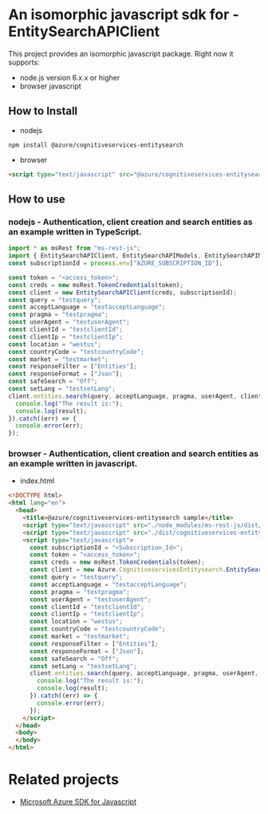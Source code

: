 # An isomorphic javascript sdk for - EntitySearchAPIClient
This project provides an isomorphic javascript package. Right now it supports:
- node.js version 6.x.x or higher
- browser javascript

## How to Install

- nodejs
```
npm install @azure/cognitiveservices-entitysearch
```
- browser
```html
<script type="text/javascript" src="@azure/cognitiveservices-entitysearch/dist/cognitiveservices-entitysearch.js"></script>
```

## How to use

### nodejs - Authentication, client creation and search entities as an example written in TypeScript.

```ts
import * as msRest from "ms-rest-js";
import { EntitySearchAPIClient, EntitySearchAPIModels, EntitySearchAPIMappers } from "@azure/cognitiveservices-entitysearch";
const subscriptionId = process.env["AZURE_SUBSCRIPTION_ID"];

const token = "<access_token>";
const creds = new msRest.TokenCredentials(token);
const client = new EntitySearchAPIClient(creds, subscriptionId);
const query = "testquery";
const acceptLanguage = "testacceptLanguage";
const pragma = "testpragma";
const userAgent = "testuserAgent";
const clientId = "testclientId";
const clientIp = "testclientIp";
const location = "westus";
const countryCode = "testcountryCode";
const market = "testmarket";
const responseFilter = ["Entities"];
const responseFormat = ["Json"];
const safeSearch = "Off";
const setLang = "testsetLang";
client.entities.search(query, acceptLanguage, pragma, userAgent, clientId, clientIp, location, countryCode, market, responseFilter, responseFormat, safeSearch, setLang).then((result) => {
  console.log("The result is:");
  console.log(result);
}).catch((err) => {
  console.error(err);
});
```

### browser - Authentication, client creation and search entities as an example written in javascript.

- index.html
```html
<!DOCTYPE html>
<html lang="en">
  <head>
    <title>@azure/cognitiveservices-entitysearch sample</title>
    <script type="text/javascript" src="./node_modules/ms-rest-js/dist/msRest.browser.js"></script>
    <script type="text/javascript" src="./dist/cognitiveservices-entitysearch.js"></script>
    <script type="text/javascript">
      const subscriptionId = "<Subscription_Id>";
      const token = "<access_token>";
      const creds = new msRest.TokenCredentials(token);
      const client = new Azure.CognitiveservicesEntitysearch.EntitySearchAPIClient(creds, subscriptionId);
      const query = "testquery";
      const acceptLanguage = "testacceptLanguage";
      const pragma = "testpragma";
      const userAgent = "testuserAgent";
      const clientId = "testclientId";
      const clientIp = "testclientIp";
      const location = "westus";
      const countryCode = "testcountryCode";
      const market = "testmarket";
      const responseFilter = ["Entities"];
      const responseFormat = ["Json"];
      const safeSearch = "Off";
      const setLang = "testsetLang";
      client.entities.search(query, acceptLanguage, pragma, userAgent, clientId, clientIp, location, countryCode, market, responseFilter, responseFormat, safeSearch, setLang).then((result) => {
        console.log("The result is:");
        console.log(result);
      }).catch((err) => {
        console.error(err);
      });
    </script>
  </head>
  <body>
  </body>
</html>
```

# Related projects
 - [Microsoft Azure SDK for Javascript](https://github.com/Azure/azure-sdk-for-js)
